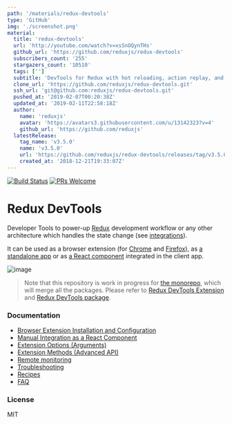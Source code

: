 ```yaml
---
path: '/materials/redux-devtools'
type: 'GitHub'
img: './screenshot.png'
material:
  title: 'redux-devtools'
  url: 'http://youtube.com/watch?v=xsSnOQynTHs'
  github_url: 'https://github.com/reduxjs/redux-devtools'
  subscribers_count: '255'
  stargazers_count: '10510'
  tags: ['']
  subtitle: 'DevTools for Redux with hot reloading, action replay, and customizable UI'
  clone_url: 'https://github.com/reduxjs/redux-devtools.git'
  ssh_url: 'git@github.com:reduxjs/redux-devtools.git'
  pushed_at: '2019-02-07T00:20:38Z'
  updated_at: '2019-02-11T22:58:18Z'
  author:
    name: 'reduxjs'
    avatar: 'https://avatars3.githubusercontent.com/u/13142323?v=4'
    github_url: 'https://github.com/reduxjs'
  latestRelease:
    tag_name: 'v3.5.0'
    name: 'v3.5.0'
    url: 'https://github.com/reduxjs/redux-devtools/releases/tag/v3.5.0'
    created_at: '2018-12-21T19:33:07Z'
---
```

[![Build Status](https://travis-ci.org/reduxjs/redux-devtools.svg?branch=master)](https://travis-ci.org/reduxjs/redux-devtools) [![PRs Welcome](https://img.shields.io/badge/PRs-welcome-brightgreen.svg?style=round-square)](https://github.com/reduxjs/redux-devtools/pulls)

# Redux DevTools

Developer Tools to power-up [Redux](https://github.com/reactjs/redux) development workflow or any other architecture which handles the state change (see [integrations](https://github.com/zalmoxisus/redux-devtools-extension/blob/master/docs/Integrations.md)).

It can be used as a browser extension (for [Chrome](https://chrome.google.com/webstore/detail/redux-devtools/lmhkpmbekcpmknklioeibfkpmmfibljd) and [Firefox](https://addons.mozilla.org/en-US/firefox/addon/reduxdevtools/)), as [a standalone app](https://github.com/zalmoxisus/remotedev-app) or as [a React component](https://github.com/reduxjs/redux-devtools/tree/master/packages/redux-devtools) integrated in the client app.

![image](https://user-images.githubusercontent.com/7957859/48663602-3aac4900-ea9b-11e8-921f-97059cbb599c.png)

> Note that this repository is work in progress for [the monorepo](https://github.com/reduxjs/redux-devtools/issues/412), which will merge all the packages. Please refer to [Redux DevTools Extension](https://github.com/zalmoxisus/redux-devtools-extension) and [Redux DevTools package](https://github.com/reduxjs/redux-devtools/tree/master/packages/redux-devtools).

### Documentation

- [Browser Extension Installation and Configuration](https://github.com/zalmoxisus/redux-devtools-extension#installation)
- [Manual Integration as a React Component](./docs/Walkthrough.md#manual-integration)
- [Extension Options (Arguments)](https://github.com/zalmoxisus/redux-devtools-extension/tree/master/docs/API/Arguments.md)
- [Extension Methods (Advanced API)](https://github.com/zalmoxisus/redux-devtools-extension/tree/master/docs/API/Methods.md)
- [Remote monitoring](./docs/Integrations/Remote.md)
- [Troubleshooting](https://github.com/zalmoxisus/redux-devtools-extension/tree/master/docs/Troubleshooting.md)
- [Recipes](https://github.com/zalmoxisus/redux-devtools-extension/tree/master/docs/Recipes.md)
- [FAQ](https://github.com/zalmoxisus/redux-devtools-extension/tree/master/docs/FAQ.md)

### License

MIT
